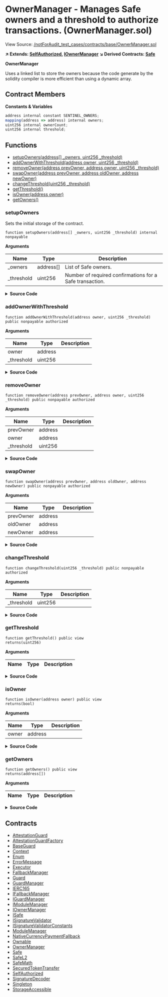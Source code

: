 # OwnerManager - Manages Safe owners and a threshold to authorize transactions. (OwnerManager.sol)

View Source: [/notForAudit_test_cases/contracts/base/OwnerManager.sol](../notForAudit_test_cases/contracts/base/OwnerManager.sol)

**↗ Extends: [SelfAuthorized](SelfAuthorized.md), [IOwnerManager](IOwnerManager.md)**
**↘ Derived Contracts: [Safe](Safe.md)**

**OwnerManager**

Uses a linked list to store the owners because the code generate by the solidity compiler
is more efficient than using a dynamic array.

## Contract Members

**Constants & Variables**

```js
address internal constant SENTINEL_OWNERS;
mapping(address => address) internal owners;
uint256 internal ownerCount;
uint256 internal threshold;

```

## Functions

- [setupOwners(address[] \_owners, uint256 \_threshold)](#setupowners)
- [addOwnerWithThreshold(address owner, uint256 \_threshold)](#addownerwiththreshold)
- [removeOwner(address prevOwner, address owner, uint256 \_threshold)](#removeowner)
- [swapOwner(address prevOwner, address oldOwner, address newOwner)](#swapowner)
- [changeThreshold(uint256 \_threshold)](#changethreshold)
- [getThreshold()](#getthreshold)
- [isOwner(address owner)](#isowner)
- [getOwners()](#getowners)

### setupOwners

Sets the initial storage of the contract.

```solidity
function setupOwners(address[] _owners, uint256 _threshold) internal nonpayable
```

**Arguments**

| Name        | Type      | Description                                              |
| ----------- | --------- | -------------------------------------------------------- |
| \_owners    | address[] | List of Safe owners.                                     |
| \_threshold | uint256   | Number of required confirmations for a Safe transaction. |

<details>
	<summary><strong>Source Code</strong></summary>

```javascript
function setupOwners(address[] memory _owners, uint256 _threshold) internal {
        // Threshold can only be 0 at initialization.
        // Check ensures that setup function can only be called once.
        if (threshold > 0) revertWithError("GS200");
        // Validate that threshold is smaller than number of added owners.
        if (_threshold > _owners.length) revertWithError("GS201");
        // There has to be at least one Safe owner.
        if (_threshold == 0) revertWithError("GS202");
        // Initializing Safe owners.
        address currentOwner = SENTINEL_OWNERS;
        for (uint256 i = 0; i < _owners.length; i++) {
            // Owner address cannot be null.
            address owner = _owners[i];
            if (owner == address(0) || owner == SENTINEL_OWNERS || owner == address(this) || currentOwner == owner)
                revertWithError("GS203");
            // No duplicate owners allowed.
            if (owners[owner] != address(0)) revertWithError("GS204");
            owners[currentOwner] = owner;
            currentOwner = owner;
        }
        owners[currentOwner] = SENTINEL_OWNERS;
        ownerCount = _owners.length;
        threshold = _threshold;
    }
```

</details>

### addOwnerWithThreshold

```solidity
function addOwnerWithThreshold(address owner, uint256 _threshold) public nonpayable authorized
```

**Arguments**

| Name        | Type    | Description |
| ----------- | ------- | ----------- |
| owner       | address |             |
| \_threshold | uint256 |             |

<details>
	<summary><strong>Source Code</strong></summary>

```javascript
function addOwnerWithThreshold(address owner, uint256 _threshold) public override authorized {
        // Owner address cannot be null, the sentinel or the Safe itself.
        if (owner == address(0) || owner == SENTINEL_OWNERS || owner == address(this)) revertWithError("GS203");
        // No duplicate owners allowed.
        if (owners[owner] != address(0)) revertWithError("GS204");
        owners[owner] = owners[SENTINEL_OWNERS];
        owners[SENTINEL_OWNERS] = owner;
        ownerCount++;
        emit AddedOwner(owner);
        // Change threshold if threshold was changed.
        if (threshold != _threshold) changeThreshold(_threshold);
    }
```

</details>

### removeOwner

```solidity
function removeOwner(address prevOwner, address owner, uint256 _threshold) public nonpayable authorized
```

**Arguments**

| Name        | Type    | Description |
| ----------- | ------- | ----------- |
| prevOwner   | address |             |
| owner       | address |             |
| \_threshold | uint256 |             |

<details>
	<summary><strong>Source Code</strong></summary>

```javascript
function removeOwner(address prevOwner, address owner, uint256 _threshold) public override authorized {
        // Only allow to remove an owner, if threshold can still be reached.
        if (ownerCount - 1 < _threshold) revertWithError("GS201");
        // Validate owner address and check that it corresponds to owner index.
        if (owner == address(0) || owner == SENTINEL_OWNERS) revertWithError("GS203");
        if (owners[prevOwner] != owner) revertWithError("GS205");
        owners[prevOwner] = owners[owner];
        owners[owner] = address(0);
        ownerCount--;
        emit RemovedOwner(owner);
        // Change threshold if threshold was changed.
        if (threshold != _threshold) changeThreshold(_threshold);
    }
```

</details>

### swapOwner

```solidity
function swapOwner(address prevOwner, address oldOwner, address newOwner) public nonpayable authorized
```

**Arguments**

| Name      | Type    | Description |
| --------- | ------- | ----------- |
| prevOwner | address |             |
| oldOwner  | address |             |
| newOwner  | address |             |

<details>
	<summary><strong>Source Code</strong></summary>

```javascript
function swapOwner(address prevOwner, address oldOwner, address newOwner) public override authorized {
        // Owner address cannot be null, the sentinel or the Safe itself.
        if (newOwner == address(0) || newOwner == SENTINEL_OWNERS || newOwner == address(this)) revertWithError("GS203");
        // No duplicate owners allowed.
        if (owners[newOwner] != address(0)) revertWithError("GS204");
        // Validate oldOwner address and check that it corresponds to owner index.
        if (oldOwner == address(0) || oldOwner == SENTINEL_OWNERS) revertWithError("GS203");
        if (owners[prevOwner] != oldOwner) revertWithError("GS205");
        owners[newOwner] = owners[oldOwner];
        owners[prevOwner] = newOwner;
        owners[oldOwner] = address(0);
        emit RemovedOwner(oldOwner);
        emit AddedOwner(newOwner);
    }
```

</details>

### changeThreshold

```solidity
function changeThreshold(uint256 _threshold) public nonpayable authorized
```

**Arguments**

| Name        | Type    | Description |
| ----------- | ------- | ----------- |
| \_threshold | uint256 |             |

<details>
	<summary><strong>Source Code</strong></summary>

```javascript
function changeThreshold(uint256 _threshold) public override authorized {
        // Validate that threshold is smaller than number of owners.
        if (_threshold > ownerCount) revertWithError("GS201");
        // There has to be at least one Safe owner.
        if (_threshold == 0) revertWithError("GS202");
        threshold = _threshold;
        emit ChangedThreshold(threshold);
    }
```

</details>

### getThreshold

```solidity
function getThreshold() public view
returns(uint256)
```

**Arguments**

| Name | Type | Description |
| ---- | ---- | ----------- |

<details>
	<summary><strong>Source Code</strong></summary>

```javascript
function getThreshold() public view override returns (uint256) {
        return threshold;
    }
```

</details>

### isOwner

```solidity
function isOwner(address owner) public view
returns(bool)
```

**Arguments**

| Name  | Type    | Description |
| ----- | ------- | ----------- |
| owner | address |             |

<details>
	<summary><strong>Source Code</strong></summary>

```javascript
function isOwner(address owner) public view override returns (bool) {
        return !(owner == SENTINEL_OWNERS || owners[owner] == address(0));
    }
```

</details>

### getOwners

```solidity
function getOwners() public view
returns(address[])
```

**Arguments**

| Name | Type | Description |
| ---- | ---- | ----------- |

<details>
	<summary><strong>Source Code</strong></summary>

```javascript
function getOwners() public view override returns (address[] memory) {
        address[] memory array = new address[](ownerCount);

        // populate return array
        uint256 index = 0;
        address currentOwner = owners[SENTINEL_OWNERS];
        while (currentOwner != SENTINEL_OWNERS) {
            array[index] = currentOwner;
            currentOwner = owners[currentOwner];
            index++;
        }
        return array;
    }
```

</details>

## Contracts

- [AttestationGuard](AttestationGuard.md)
- [AttestationGuardFactory](AttestationGuardFactory.md)
- [BaseGuard](BaseGuard.md)
- [Context](Context.md)
- [Enum](Enum.md)
- [ErrorMessage](ErrorMessage.md)
- [Executor](Executor.md)
- [FallbackManager](FallbackManager.md)
- [Guard](Guard.md)
- [GuardManager](GuardManager.md)
- [IERC165](IERC165.md)
- [IFallbackManager](IFallbackManager.md)
- [IGuardManager](IGuardManager.md)
- [IModuleManager](IModuleManager.md)
- [IOwnerManager](IOwnerManager.md)
- [ISafe](ISafe.md)
- [ISignatureValidator](ISignatureValidator.md)
- [ISignatureValidatorConstants](ISignatureValidatorConstants.md)
- [ModuleManager](ModuleManager.md)
- [NativeCurrencyPaymentFallback](NativeCurrencyPaymentFallback.md)
- [Ownable](Ownable.md)
- [OwnerManager](OwnerManager.md)
- [Safe](Safe.md)
- [SafeL2](SafeL2.md)
- [SafeMath](SafeMath.md)
- [SecuredTokenTransfer](SecuredTokenTransfer.md)
- [SelfAuthorized](SelfAuthorized.md)
- [SignatureDecoder](SignatureDecoder.md)
- [Singleton](Singleton.md)
- [StorageAccessible](StorageAccessible.md)
